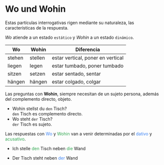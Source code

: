 # Wo und Wohin

Estas partículas interrogativas rigen mediante su naturaleza, las características de la respuesta.

*Wo* atiende a un estado `estático` y *Wohin* a un estado `dinámico`.

| Wo | Wohin | Diferencia |
| ----- | ----- |  ----- |
| stehen | stellen | estar vertical, poner en vertical |
| liegen | legen | estar tumbado, poner tumbado |
| sitzen | setzen | estar sentado, sentar |
| hängen | hängen | estar colgado, colgar |

Las preguntas con **Wohin**, siempre necesitan de un sujeto persona, además del complemento directo, objeto.

* Wohin stellst du `den` Tisch? <br>  `den` Tisch es complemento directo.
* Wo steht `der` Tisch? <br> `der` Tisch es sujeto.

Las respuestas con <span style="color:#4287f5">Wo</span> y <span style="color:#32a852">Wohin</span> van a venir determinadas por el <span style="color:#4287f5">dativo</span> y <span style="color:#32a852">acusativo</span>.

* Ich stelle <span style="color:#32a852">den</span> Tisch neben <span style="color:#32a852">die</span> Wand

* Der Tisch steht neben <span style="color:#4287f5">der</span> Wand  
